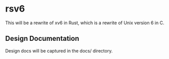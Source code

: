 # rsv6

This will be a rewrite of xv6 in Rust, which is a rewrite of Unix version 6 in
C.

## Design Documentation

Design docs will be captured in the docs/ directory.
